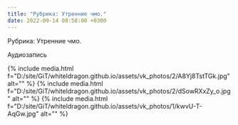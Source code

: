 ```yaml
---
title: "Рубрика: Утренние чмо."
date: 2022-09-14 08:58:00 +0300
---
```


Рубрика: Утренние чмо.


Аудиозапись

{% include media.html f="D:/site/GiT/whiteldragon.github.io/assets/vk_photos/2/A8Yj8TstTGk.jpg" alt="" %}
{% include media.html f="D:/site/GiT/whiteldragon.github.io/assets/vk_photos/2/dSowRXxZy_o.jpg" alt="" %}
{% include media.html f="D:/site/GiT/whiteldragon.github.io/assets/vk_photos/1/kwvU-T-AqGw.jpg" alt="" %}
